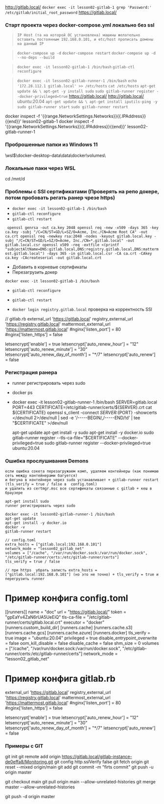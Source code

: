 http://gitlab.local/
`docker exec -it lesson02-gitlab-1 grep 'Password:' /etc/gitlab/initial_root_password`
https://gitlab.local/
### Старт проекта через docker-compose.yml локально без ssl
> `IP Host (та на которой ОС установлена) машины желательно оставить постоянным 192.168.0.101, и etc/host прописать домены на данный IP`

> `docker-compose up -d`
> `docker-compose restart`
> `docker-compose up -d --no-deps --build` 

> `docker exec -it lesson02-gitlab-1 /bin/bash`
> `gitlab-ctl reconfigure`

> `docker exec -it lesson02-gitlab-runner-1 /bin/bash`
>  `echo '172.28.112.1 gitlab.local' >> /etc/hosts`
>  `cat /etc/hosts`
> `apt-get update && \
    apt-get -y install sudo`
> `sudo gitlab-runner register --docker-privileged=true`
    https://gitlab.local/
    http://gitlab.local/
    ubuntu:20.04
> `apt-get update && \
apt-get install iputils-ping -y`
> `sudo gitlab-runner start`
    `sudo gitlab-runner restart`


docker inspect -f '{{range.NetworkSettings.Networks}}{{.IPAddress}}{{end}}' lesson02-gitlab-1
docker inspect -f '{{range.NetworkSettings.Networks}}{{.IPAddress}}{{end}}' lesson02-gitlab-runner-1

### Проброшенные папки из Windows 11
\\wsl$\docker-desktop-data\data\docker\volumes\

### Локальные паки через WSL
cd /mnt/d


### Проблемы с SSl сертификатами (Проверять на репо докере, потом пробовать регать ранер чрезе https)

- `docker exec -it lesson02-gitlab-1 /bin/bash`
- `gitlab-ctl reconfigure`
- `gitlab-ctl restart`


` 
openssl genrsa -out ca.key 2048
openssl req -new -x509 -days 365 -key ca.key -subj "/C=CN/ST=GD/L=SZ/O=Acme, Inc./CN=Acme Root CA" -out ca.crt
openssl req -newkey rsa:2048 -nodes -keyout gitlab.local.key -subj "/C=CN/ST=GD/L=SZ/O=Acme, Inc./CN=*.gitlab.local" -out gitlab.local.csr
openssl x509 -req -extfile <(printf "subjectAltName=DNS:gitlab.local,DNS:registry.gitlab.local,DNS:mattermost.gitlab.local") -days 365 -in gitlab.local.csr -CA ca.crt -CAkey ca.key -CAcreateserial -out gitlab.local.crt
`
- Добавить в корневые сертификаты
- Перезагрузить докер

`docker exec -it lesson02-gitlab-1 /bin/bash`
- `gitlab-ctl reconfigure`
- `gitlab-ctl restart`

- `docker login registry.gitlab.local` проверка на корректность SSl

// gitlab.rb
external_url 'https://gitlab.local'
registry_external_url 'https://registry.gitlab.local'
mattermost_external_url 'https://mattermost.gitlab.local'
#nginx['listen_port'] = 80
#nginx['listen_https'] = false

letsencrypt['enable'] = true
letsencrypt['auto_renew_hour'] = "12"
letsencrypt['auto_renew_minute'] = "30"
letsencrypt['auto_renew_day_of_month'] = "*/7"
letsencrypt['auto_renew'] = false


### Регистрация ранера
- runner регистрировать через sudo
  
- docker ps
- docker exec -it lesson02-gitlab-runner-1 /bin/bash
  SERVER=gitlab.local
  PORT=443
  CERTIFICATE=/etc/gitlab-runner/certs/${SERVER}.crt
  cat ${CERTIFICATE}
  openssl s_client -connect ${SERVER}:${PORT} -showcerts </dev/null 2>/dev/null | sed -e '/-----BEGIN/,/-----END/!d' | tee "$CERTIFICATE" >/dev/null

  apt-get update
  apt-get install -y sudo
  apt-get install -y docker.io
  sudo gitlab-runner register --tls-ca-file="$CERTIFICATE" --docker-privileged=true
    sudo gitlab-runner register --docker-privileged=true
    ubuntu:20.04
  
### Ошибка прослушивания Demons
    если ошибка сокета перезагружаем комп, удаляем контейнеры (как понимаю сеть между контейнерами багуется)
    и бегуна в контейнере через sudo устанавливает + gitlab-runner restart (tls_verify = true / false в  config.toml) 
    и удалить из certmgr.msc все сертификаты связанные с gitlab + кеш в браузере

    apt-get install sudo
    runner регистрировать через sudo

    docker exec -it lesson02-gitlab-runner-1 /bin/bash
    apt-get update
    apt-get install -y docker.io
    docker -v
    gitlab-runner restart

    // config.toml
    extra_hosts = ["gitlab.local:192.168.0.101"]
    network_mode = "lesson02_gitlab_net"
    volumes = ["/cache", "/var/run/docker.sock:/var/run/docker.sock", "/etc/gitlab-runner/certs:/etc/gitlab-runner/certs"]
    tls_verify = true / false

    // при https  убрать записть extra_hosts = ["gitlab.local:192.168.0.101"] (но это не точно) + tls_verify = true и перегрузить runner


# Пример конфига config.toml
[[runners]]
name = "doc"
url = "https://gitlab.local/"
token = "gpEaYv4ZaN6rUA5UeEiQ"
tls-ca-file = "/etc/gitlab-runner/certs/gitlab.local.crt"
executor = "docker"
[runners.custom_build_dir]
[runners.cache]
[runners.cache.s3]
[runners.cache.gcs]
[runners.cache.azure]
[runners.docker]
tls_verify = true
image = "ubuntu:20.04"
privileged = true
disable_entrypoint_overwrite = false
oom_kill_disable = false
disable_cache = false
shm_size = 0
volumes = ["/cache", "/var/run/docker.sock:/var/run/docker.sock", "/etc/gitlab-runner/certs:/etc/gitlab-runner/certs"]
network_mode = "lesson02_gitlab_net"

# Пример конфига gitlab.rb
external_url 'https://gitlab.local'
registry_external_url 'https://registry.gitlab.local'
mattermost_external_url 'https://mattermost.gitlab.local'
#nginx['listen_port'] = 80
#nginx['listen_https'] = false

letsencrypt['enable'] = true
letsencrypt['auto_renew_hour'] = "12"
letsencrypt['auto_renew_minute'] = "30"
letsencrypt['auto_renew_day_of_month'] = "*/7"
letsencrypt['auto_renew'] = false





### Примеры с GIT
git init
git remote add origin https://gitlab.local/gitlab-instance-de0effa8/Monitoring.git
git config http.sslVerify false
git fetch origin
git reset --mixed origin/main
git add
git commit -m "firts commit"
git push -u origin master

git checkout main
git pull origin main --allow-unrelated-histories
git merge master --allow-unrelated-histories

git push -d origin master

